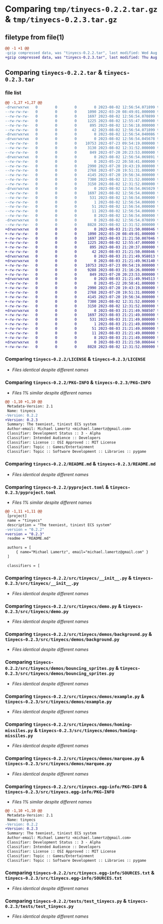 # Comparing `tmp/tinyecs-0.2.2.tar.gz` & `tmp/tinyecs-0.2.3.tar.gz`

## filetype from file(1)

```diff
@@ -1 +1 @@
-gzip compressed data, was "tinyecs-0.2.2.tar", last modified: Wed Aug  2 12:56:54 2023, max compression
+gzip compressed data, was "tinyecs-0.2.3.tar", last modified: Thu Aug  3 21:21:50 2023, max compression
```

## Comparing `tinyecs-0.2.2.tar` & `tinyecs-0.2.3.tar`

### file list

```diff
@@ -1,27 +1,27 @@
-drwxrwxrwx   0        0        0        0 2023-08-02 12:56:54.071899 tinyecs-0.2.2/
--rw-rw-rw-   0        0        0     1090 2022-03-20 08:49:01.000000 tinyecs-0.2.2/LICENSE
--rw-rw-rw-   0        0        0     1697 2023-08-02 12:56:54.070899 tinyecs-0.2.2/PKG-INFO
--rw-rw-rw-   0        0        0     1225 2023-08-02 12:55:47.000000 tinyecs-0.2.2/README.md
--rw-rw-rw-   0        0        0      895 2023-08-02 12:56:18.000000 tinyecs-0.2.2/pyproject.toml
--rw-rw-rw-   0        0        0       42 2023-08-02 12:56:54.071899 tinyecs-0.2.2/setup.cfg
-drwxrwxrwx   0        0        0        0 2023-08-02 12:56:54.040086 tinyecs-0.2.2/src/
-drwxrwxrwx   0        0        0        0 2023-08-02 12:56:54.045678 tinyecs-0.2.2/src/tinyecs/
--rw-rw-rw-   0        0        0    10753 2023-07-23 09:54:19.000000 tinyecs-0.2.2/src/tinyecs/__init__.py
--rw-rw-rw-   0        0        0     3130 2023-08-02 12:31:52.000000 tinyecs-0.2.2/src/tinyecs/components.py
--rw-rw-rw-   0        0        0      849 2023-07-20 20:23:53.000000 tinyecs-0.2.2/src/tinyecs/demo.py
-drwxrwxrwx   0        0        0        0 2023-08-02 12:56:54.069891 tinyecs-0.2.2/src/tinyecs/demos/
--rw-rw-rw-   0        0        0        0 2023-05-22 20:58:41.000000 tinyecs-0.2.2/src/tinyecs/demos/__init__.py
--rw-rw-rw-   0        0        0     2990 2023-07-20 19:43:19.000000 tinyecs-0.2.2/src/tinyecs/demos/background.py
--rw-rw-rw-   0        0        0     2768 2023-07-20 19:51:31.000000 tinyecs-0.2.2/src/tinyecs/demos/bouncing_sprites.py
--rw-rw-rw-   0        0        0     4145 2023-07-20 19:56:34.000000 tinyecs-0.2.2/src/tinyecs/demos/example.py
--rw-rw-rw-   0        0        0     7300 2023-08-02 12:31:52.000000 tinyecs-0.2.2/src/tinyecs/demos/homing-missiles.py
--rw-rw-rw-   0        0        0     3150 2023-08-02 12:31:52.000000 tinyecs-0.2.2/src/tinyecs/demos/marquee.py
-drwxrwxrwx   0        0        0        0 2023-08-02 12:56:54.065029 tinyecs-0.2.2/src/tinyecs.egg-info/
--rw-rw-rw-   0        0        0     1697 2023-08-02 12:56:54.000000 tinyecs-0.2.2/src/tinyecs.egg-info/PKG-INFO
--rw-rw-rw-   0        0        0      531 2023-08-02 12:56:54.000000 tinyecs-0.2.2/src/tinyecs.egg-info/SOURCES.txt
--rw-rw-rw-   0        0        0        1 2023-08-02 12:56:54.000000 tinyecs-0.2.2/src/tinyecs.egg-info/dependency_links.txt
--rw-rw-rw-   0        0        0       51 2023-08-02 12:56:54.000000 tinyecs-0.2.2/src/tinyecs.egg-info/entry_points.txt
--rw-rw-rw-   0        0        0       11 2023-08-02 12:56:54.000000 tinyecs-0.2.2/src/tinyecs.egg-info/requires.txt
--rw-rw-rw-   0        0        0        8 2023-08-02 12:56:54.000000 tinyecs-0.2.2/src/tinyecs.egg-info/top_level.txt
-drwxrwxrwx   0        0        0        0 2023-08-02 12:56:54.070899 tinyecs-0.2.2/tests/
--rw-rw-rw-   0        0        0     8828 2023-08-02 12:31:52.000000 tinyecs-0.2.2/tests/test_tinyecs.py
+drwxrwxrwx   0        0        0        0 2023-08-03 21:21:50.008046 tinyecs-0.2.3/
+-rw-rw-rw-   0        0        0     1090 2022-03-20 08:49:01.000000 tinyecs-0.2.3/LICENSE
+-rw-rw-rw-   0        0        0     1697 2023-08-03 21:21:50.007046 tinyecs-0.2.3/PKG-INFO
+-rw-rw-rw-   0        0        0     1225 2023-08-02 12:55:47.000000 tinyecs-0.2.3/README.md
+-rw-rw-rw-   0        0        0      895 2023-08-03 21:20:37.000000 tinyecs-0.2.3/pyproject.toml
+-rw-rw-rw-   0        0        0       42 2023-08-03 21:21:50.008046 tinyecs-0.2.3/setup.cfg
+drwxrwxrwx   0        0        0        0 2023-08-03 21:21:49.958013 tinyecs-0.2.3/src/
+drwxrwxrwx   0        0        0        0 2023-08-03 21:21:49.963140 tinyecs-0.2.3/src/tinyecs/
+-rw-rw-rw-   0        0        0    10753 2023-07-23 09:54:19.000000 tinyecs-0.2.3/src/tinyecs/__init__.py
+-rw-rw-rw-   0        0        0     9288 2023-08-03 21:16:26.000000 tinyecs-0.2.3/src/tinyecs/components.py
+-rw-rw-rw-   0        0        0      849 2023-07-20 20:23:53.000000 tinyecs-0.2.3/src/tinyecs/demo.py
+drwxrwxrwx   0        0        0        0 2023-08-03 21:21:49.994513 tinyecs-0.2.3/src/tinyecs/demos/
+-rw-rw-rw-   0        0        0        0 2023-05-22 20:58:41.000000 tinyecs-0.2.3/src/tinyecs/demos/__init__.py
+-rw-rw-rw-   0        0        0     2990 2023-07-20 19:43:19.000000 tinyecs-0.2.3/src/tinyecs/demos/background.py
+-rw-rw-rw-   0        0        0     2768 2023-07-20 19:51:31.000000 tinyecs-0.2.3/src/tinyecs/demos/bouncing_sprites.py
+-rw-rw-rw-   0        0        0     4145 2023-07-20 19:56:34.000000 tinyecs-0.2.3/src/tinyecs/demos/example.py
+-rw-rw-rw-   0        0        0     7300 2023-08-02 12:31:52.000000 tinyecs-0.2.3/src/tinyecs/demos/homing-missiles.py
+-rw-rw-rw-   0        0        0     3150 2023-08-02 12:31:52.000000 tinyecs-0.2.3/src/tinyecs/demos/marquee.py
+drwxrwxrwx   0        0        0        0 2023-08-03 21:21:49.988507 tinyecs-0.2.3/src/tinyecs.egg-info/
+-rw-rw-rw-   0        0        0     1697 2023-08-03 21:21:49.000000 tinyecs-0.2.3/src/tinyecs.egg-info/PKG-INFO
+-rw-rw-rw-   0        0        0      531 2023-08-03 21:21:49.000000 tinyecs-0.2.3/src/tinyecs.egg-info/SOURCES.txt
+-rw-rw-rw-   0        0        0        1 2023-08-03 21:21:49.000000 tinyecs-0.2.3/src/tinyecs.egg-info/dependency_links.txt
+-rw-rw-rw-   0        0        0       51 2023-08-03 21:21:49.000000 tinyecs-0.2.3/src/tinyecs.egg-info/entry_points.txt
+-rw-rw-rw-   0        0        0       11 2023-08-03 21:21:49.000000 tinyecs-0.2.3/src/tinyecs.egg-info/requires.txt
+-rw-rw-rw-   0        0        0        8 2023-08-03 21:21:49.000000 tinyecs-0.2.3/src/tinyecs.egg-info/top_level.txt
+drwxrwxrwx   0        0        0        0 2023-08-03 21:21:50.006044 tinyecs-0.2.3/tests/
+-rw-rw-rw-   0        0        0     8828 2023-08-02 12:31:52.000000 tinyecs-0.2.3/tests/test_tinyecs.py
```

### Comparing `tinyecs-0.2.2/LICENSE` & `tinyecs-0.2.3/LICENSE`

 * *Files identical despite different names*

### Comparing `tinyecs-0.2.2/PKG-INFO` & `tinyecs-0.2.3/PKG-INFO`

 * *Files 1% similar despite different names*

```diff
@@ -1,10 +1,10 @@
 Metadata-Version: 2.1
 Name: tinyecs
-Version: 0.2.2
+Version: 0.2.3
 Summary: The teeniest, tiniest ECS system
 Author-email: Michael Lamertz <michael.lamertz@gmail.com>
 Classifier: Development Status :: 3 - Alpha
 Classifier: Intended Audience :: Developers
 Classifier: License :: OSI Approved :: MIT License
 Classifier: Topic :: Games/Entertainment
 Classifier: Topic :: Software Development :: Libraries :: pygame
```

### Comparing `tinyecs-0.2.2/README.md` & `tinyecs-0.2.3/README.md`

 * *Files identical despite different names*

### Comparing `tinyecs-0.2.2/pyproject.toml` & `tinyecs-0.2.3/pyproject.toml`

 * *Files 1% similar despite different names*

```diff
@@ -1,11 +1,11 @@
 [project]
 name = "tinyecs"
 description = "The teeniest, tiniest ECS system"
-version = "0.2.2"
+version = "0.2.3"
 readme = "README.md"
 
 authors = [
     { name="Michael Lamertz", email="michael.lamertz@gmail.com" }
 ]
 
 classifiers = [
```

### Comparing `tinyecs-0.2.2/src/tinyecs/__init__.py` & `tinyecs-0.2.3/src/tinyecs/__init__.py`

 * *Files identical despite different names*

### Comparing `tinyecs-0.2.2/src/tinyecs/demo.py` & `tinyecs-0.2.3/src/tinyecs/demo.py`

 * *Files identical despite different names*

### Comparing `tinyecs-0.2.2/src/tinyecs/demos/background.py` & `tinyecs-0.2.3/src/tinyecs/demos/background.py`

 * *Files identical despite different names*

### Comparing `tinyecs-0.2.2/src/tinyecs/demos/bouncing_sprites.py` & `tinyecs-0.2.3/src/tinyecs/demos/bouncing_sprites.py`

 * *Files identical despite different names*

### Comparing `tinyecs-0.2.2/src/tinyecs/demos/example.py` & `tinyecs-0.2.3/src/tinyecs/demos/example.py`

 * *Files identical despite different names*

### Comparing `tinyecs-0.2.2/src/tinyecs/demos/homing-missiles.py` & `tinyecs-0.2.3/src/tinyecs/demos/homing-missiles.py`

 * *Files identical despite different names*

### Comparing `tinyecs-0.2.2/src/tinyecs/demos/marquee.py` & `tinyecs-0.2.3/src/tinyecs/demos/marquee.py`

 * *Files identical despite different names*

### Comparing `tinyecs-0.2.2/src/tinyecs.egg-info/PKG-INFO` & `tinyecs-0.2.3/src/tinyecs.egg-info/PKG-INFO`

 * *Files 1% similar despite different names*

```diff
@@ -1,10 +1,10 @@
 Metadata-Version: 2.1
 Name: tinyecs
-Version: 0.2.2
+Version: 0.2.3
 Summary: The teeniest, tiniest ECS system
 Author-email: Michael Lamertz <michael.lamertz@gmail.com>
 Classifier: Development Status :: 3 - Alpha
 Classifier: Intended Audience :: Developers
 Classifier: License :: OSI Approved :: MIT License
 Classifier: Topic :: Games/Entertainment
 Classifier: Topic :: Software Development :: Libraries :: pygame
```

### Comparing `tinyecs-0.2.2/src/tinyecs.egg-info/SOURCES.txt` & `tinyecs-0.2.3/src/tinyecs.egg-info/SOURCES.txt`

 * *Files identical despite different names*

### Comparing `tinyecs-0.2.2/tests/test_tinyecs.py` & `tinyecs-0.2.3/tests/test_tinyecs.py`

 * *Files identical despite different names*

